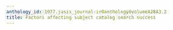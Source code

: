 ```yaml
---
anthology_id: 1977.jasis_journal-ir0anthology0volumeA28A3.2
title: Factors affecting subject catalog search success
---
```


